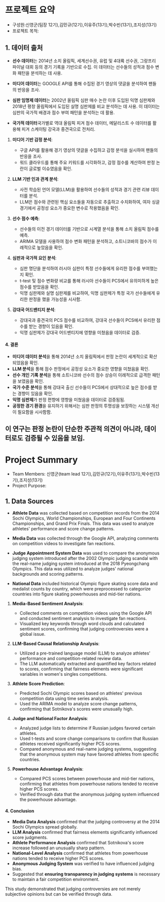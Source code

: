 # 프로젝트 요약
- 구성원:신영군(팀장 12기),김민규(12기),이유주(13기),박수빈(13기),조지성(13기)
- 프로젝트 목적: 
## 1. 데이터 출처
- **선수 데이터**는 2014년 소치 올림픽, 세계선수권, 유럽 및 4대륙 선수권, 그랑프리 파이널 대회 등의 경기 기록을 기반으로 수집. 
이 데이터는 선수들의 성적과 점수 변화 패턴을 분석하는 데 사용.

- **미디어 데이터**는 GOOGLE API를 통해 수집된 경기 영상의 댓글을 분석하여 팬들의 반응을 조사.

- **심판 임명제 데이터**는 2002년 올림픽 심판 매수 논란 이후 도입된 익명 심판제와 2018년 평창 올림픽에서 도입된 실명 심판제를 비교 분석하는 데 사용. 이 데이터는 심판의 국가적 배경과 점수 부여 패턴을 분석하는 데 활용.

- **국가적 데이터**국가별로 역대 올림픽 피겨 점수 데이터, 메달리스트 수 데이터를 활용해 피겨 스케이팅 강국과 중견국으로 전처리.
1. **미디어 기반 감정 분석**:
   - 구글 API를 활용해 경기 영상의 댓글을 수집하고 감정 분석을 실시하여 팬들의 반응을 조사.
   - 워드 클라우드를 통해 주요 키워드를 시각화하고, 감정 점수를 계산하여 판정 논란이 글로벌 이슈였음을 확인.

2. **LLM 기반 인과 관계 분석**:
   - 사전 학습된 언어 모델(LLM)을 활용하여 선수들의 성적과 경기 관련 리뷰 데이터를 분석.
   - LLM은 점수와 관련된 핵심 요소들을 자동으로 추출하고 수치화하여, 여자 싱글 경기에서 공정성 요소가 중요한 변수로 작용했음을 확인.

3. **선수 점수 예측**:
   - 선수들의 이전 경기 데이터를 기반으로 시계열 분석을 통해 소치 올림픽 점수를 예측.
   - ARIMA 모델을 사용하여 점수 변화 패턴을 분석하고, 소트니코바의 점수가 이례적으로 높았음을 확인.

4. **심판과 국가적 요인 분석**:
   - 심판 명단을 분석하여 러시아 심판이 특정 선수들에게 유리한 점수를 부여했는지 확인.
   - t-test 및 점수 변화량 비교를 통해 러시아 선수들이 PCS에서 유의미하게 높은 점수를 받았음을 확인.
   - 익명 심판제와 실명 심판제를 비교하여, 익명 심판제가 특정 국가 선수들에게 유리한 판정을 했을 가능성을 시사함.

5. **강대국 어드밴티지 분석**:
   - 강대국과 중견국의 PCS 점수를 비교하여, 강대국 선수들이 PCS에서 유리한 점수를 받는 경향이 있음을 확인.
   - 익명 심판제가 강대국 어드밴티지에 영향을 미쳤음을 데이터로 검증.

#### 4. 결론
- **미디어 데이터 분석**을 통해 2014년 소치 올림픽에서 판정 논란이 세계적으로 확산되었음을 확인.
- **LLM 분석**을 통해 점수 판정에서 공정성 요소가 중요한 영향을 미쳤음을 확인.
- **선수 개인 기록 분석**을 통해 소트니코바 선수의 점수 상승이 이례적으로 급격한 패턴을 보였음을 확인.
- **국가 수준 분석**을 통해 강대국 출신 선수들이 PCS에서 상대적으로 높은 점수를 받는 경향이 있음을 확인.
- **익명 심판제**가 판정 편향에 영향을 미쳤음을 데이터로 검증됨됨.
- **공정한 경기 환경**을 유지하기 위해서는 심판 판정의 투명성을 보장하는 시스템 개선이 필요함을 시사함함.

이 연구는 판정 논란이 단순한 주관적 의견이 아니라, 데이터로도 검증될 수 있음을 보임.
----
# Project Summary
- Team Members: 신영군(team lead 12기),김민규(12기),이유주(13기),박수빈(13기),조지성(13기)
- Project Purpose:
## 1. Data Sources
- **Athlete Data** was collected based on competition records from the 2014 Sochi Olympics, World Championships, European and Four Continents Championships, and Grand Prix Finals. This data was used to analyze athletes' performance and score change patterns.

- **Media Data** was collected through the Google API, analyzing comments on competition videos to investigate fan reactions.

- **Judge Appointment System Data** was used to compare the anonymous judging system introduced after the 2002 Olympic judging scandal with the real-name judging system introduced at the 2018 Pyeongchang Olympics. This data was utilized to analyze judges' national backgrounds and scoring patterns.

- **National Data** included historical Olympic figure skating score data and medalist counts by country, which were preprocessed to categorize countries into figure skating powerhouses and mid-tier nations.

1. **Media-Based Sentiment Analysis**:
   - Collected comments on competition videos using the Google API and conducted sentiment analysis to investigate fan reactions.
   - Visualized key keywords through word clouds and calculated sentiment scores, confirming that judging controversies were a global issue.

2. **LLM-Based Causal Relationship Analysis**:
   - Utilized a pre-trained language model (LLM) to analyze athletes' performance and competition-related review data.
   - The LLM automatically extracted and quantified key factors related to scores, confirming that fairness elements were significant variables in women's singles competitions.

3. **Athlete Score Prediction**:
   - Predicted Sochi Olympic scores based on athletes' previous competition data using time series analysis.
   - Used the ARIMA model to analyze score change patterns, confirming that Sotnikova's scores were unusually high.

4. **Judge and National Factor Analysis**:
   - Analyzed judge lists to determine if Russian judges favored certain athletes.
   - Used t-tests and score change comparisons to confirm that Russian athletes received significantly higher PCS scores.
   - Compared anonymous and real-name judging systems, suggesting that the anonymous system may have favored athletes from specific countries.

5. **Powerhouse Advantage Analysis**:
   - Compared PCS scores between powerhouse and mid-tier nations, confirming that athletes from powerhouse nations tended to receive higher PCS scores.
   - Verified through data that the anonymous judging system influenced the powerhouse advantage.

#### 4. Conclusion
- **Media Data Analysis** confirmed that the judging controversy at the 2014 Sochi Olympics spread globally.
- **LLM Analysis** confirmed that fairness elements significantly influenced score judgments.
- **Athlete Performance Analysis** confirmed that Sotnikova's score increase followed an unusually sharp pattern.
- **National-Level Analysis** confirmed that athletes from powerhouse nations tended to receive higher PCS scores.
- **Anonymous Judging System** was verified to have influenced judging bias.
- Suggested that **ensuring transparency in judging systems** is necessary to maintain a fair competition environment.

This study demonstrated that judging controversies are not merely subjective opinions but can be verified through data.